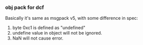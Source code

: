 ### obj pack for dcf

Basically it's same as msgpack v5, with some difference in spec:

1. byte 0xc1 is defined as "undefined"
2. undefine value in object will not be ignored.
3. NaN will not cause error.
